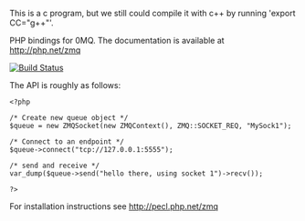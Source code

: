 This is a c program, but we still could compile it with c++ by running 'export CC="g++"'.

PHP bindings for 0MQ. The documentation is available at http://php.net/zmq

[![Build Status](https://travis-ci.org/mkoppanen/php-zmq.png?branch=master)](https://travis-ci.org/mkoppanen/php-zmq)

The API is roughly as follows:

    <?php

    /* Create new queue object */
    $queue = new ZMQSocket(new ZMQContext(), ZMQ::SOCKET_REQ, "MySock1");

    /* Connect to an endpoint */
    $queue->connect("tcp://127.0.0.1:5555");

    /* send and receive */
    var_dump($queue->send("hello there, using socket 1")->recv());

    ?>


For installation instructions see http://pecl.php.net/zmq
